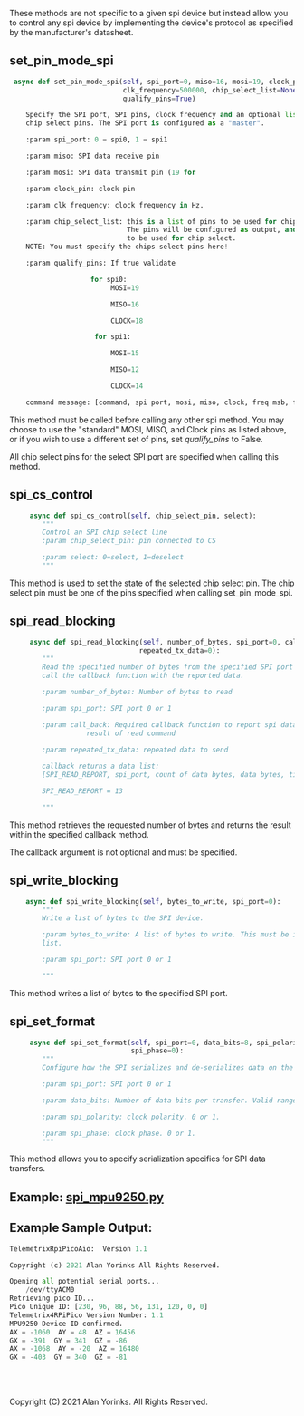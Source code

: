 These methods are not specific to a given spi device but instead allow you to control
any spi device by implementing the device's protocol as specified by the 
manufacturer's datasheet.

## set_pin_mode_spi
```python
 async def set_pin_mode_spi(self, spi_port=0, miso=16, mosi=19, clock_pin=18, 
                            clk_frequency=500000, chip_select_list=None, 
                            qualify_pins=True)

    Specify the SPI port, SPI pins, clock frequency and an optional list of 
    chip select pins. The SPI port is configured as a "master".

    :param spi_port: 0 = spi0, 1 = spi1

    :param miso: SPI data receive pin

    :param mosi: SPI data transmit pin (19 for

    :param clock_pin: clock pin

    :param clk_frequency: clock frequency in Hz.

    :param chip_select_list: this is a list of pins to be used for chip select. 
                             The pins will be configured as output, and set to high ready 
                             to be used for chip select. 
    NOTE: You must specify the chips select pins here!

    :param qualify_pins: If true validate

                    for spi0:
                         MOSI=19

                         MISO=16

                         CLOCK=18

                     for spi1:

                         MOSI=15

                         MISO=12

                         CLOCK=14

    command message: [command, spi port, mosi, miso, clock, freq msb, freq 3, freq 2, freq 1, number of cs pins, cs pins…]
```

This method must be called before calling any other spi method. You may choose
to use the "standard" MOSI, MISO, and Clock pins as listed above, or if you wish to use
a different set of pins, set *qualify_pins* to False. 

All chip select pins for the select SPI port are specified when calling this method.

## spi_cs_control
```python
     async def spi_cs_control(self, chip_select_pin, select):
        """
        Control an SPI chip select line
        :param chip_select_pin: pin connected to CS

        :param select: 0=select, 1=deselect
        """
```
This method is used to set the state of the selected chip select pin. The chip select pin 
must be
one of the pins specified when calling set_pin_mode_spi.


## spi_read_blocking

```python
     async def spi_read_blocking(self, number_of_bytes, spi_port=0, call_back=None,
                                repeated_tx_data=0):
        """
        Read the specified number of bytes from the specified SPI port and
        call the callback function with the reported data.

        :param number_of_bytes: Number of bytes to read

        :param spi_port: SPI port 0 or 1

        :param call_back: Required callback function to report spi data as a
                   result of read command

        :param repeated_tx_data: repeated data to send
        
        callback returns a data list:
        [SPI_READ_REPORT, spi_port, count of data bytes, data bytes, time-stamp]

        SPI_READ_REPORT = 13

        """
```
This method retrieves the requested number of bytes and returns 
the result within the specified callback method. 

The callback argument is not optional and must be specified.

## spi_write_blocking

```python
    async def spi_write_blocking(self, bytes_to_write, spi_port=0):
        """
        Write a list of bytes to the SPI device.

        :param bytes_to_write: A list of bytes to write. This must be in the form of a
        list.

        :param spi_port: SPI port 0 or 1

        """

```
This method writes a list of bytes to the specified SPI port.

## spi_set_format

```python
     async def spi_set_format(self, spi_port=0, data_bits=8, spi_polarity=0, 
                              spi_phase=0):
        """
        Configure how the SPI serializes and de-serializes data on the wire.

        :param spi_port: SPI port 0 or 1

        :param data_bits: Number of data bits per transfer. Valid range = 4-16

        :param spi_polarity: clock polarity. 0 or 1.

        :param spi_phase: clock phase. 0 or 1.
        """
```
This method allows you to specify serialization specifics for SPI data transfers.


## Example: [spi_mpu9250.py](https://github.com/MrYsLab/tmx-pico-aio/blob/master/examples/spi_mpu9250.py)

## Example Sample Output:
```python
TelemetrixRpiPicoAio:  Version 1.1

Copyright (c) 2021 Alan Yorinks All Rights Reserved.

Opening all potential serial ports...
	/dev/ttyACM0
Retrieving pico ID...
Pico Unique ID: [230, 96, 88, 56, 131, 120, 0, 0]
Telemetrix4RPiPico Version Number: 1.1
MPU9250 Device ID confirmed.
AX = -1060  AY = 48  AZ = 16456  
GX = -391  GY = 341  GZ = -86  
AX = -1068  AY = -20  AZ = 16480  
GX = -403  GY = 340  GZ = -81  
```

<br>
<br>

Copyright (C) 2021 Alan Yorinks. All Rights Reserved.
